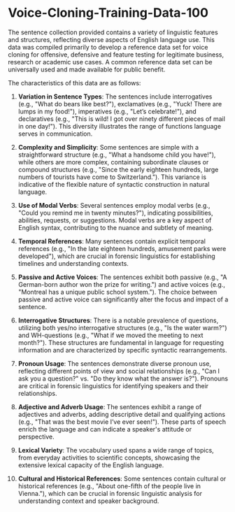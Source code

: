 # Voice-Cloning-Training-Data-100

The sentence collection provided contains a  variety of linguistic features and structures, reflecting diverse aspects of English language use. This data was compiled primarily to develop a reference data set for voice cloning for offensive, defensive and feature testing for legitimate business, research or academic use cases. A common reference data set can be universally used and made available for public benefit. 



The characteristics of this data are as follows: 

1. **Variation in Sentence Types**: The sentences include interrogatives (e.g., "What do bears like best?"), exclamatives (e.g., "Yuck! There are lumps in my food!"), imperatives (e.g., "Let’s celebrate!"), and declaratives (e.g., "This is wild! I got over ninety different pieces of mail in one day!"). This diversity illustrates the range of functions language serves in communication.

2. **Complexity and Simplicity**: Some sentences are simple with a straightforward structure (e.g., "What a handsome child you have!"), while others are more complex, containing subordinate clauses or compound structures (e.g., "Since the early eighteen hundreds, large numbers of tourists have come to Switzerland."). This variance is indicative of the flexible nature of syntactic construction in natural language.

3. **Use of Modal Verbs**: Several sentences employ modal verbs (e.g., "Could you remind me in twenty minutes?"), indicating possibilities, abilities, requests, or suggestions. Modal verbs are a key aspect of English syntax, contributing to the nuance and subtlety of meaning.

4. **Temporal References**: Many sentences contain explicit temporal references (e.g., "In the late eighteen hundreds, amusement parks were developed"), which are crucial in forensic linguistics for establishing timelines and understanding contexts.

5. **Passive and Active Voices**: The sentences exhibit both passive (e.g., "A German-born author won the prize for writing.") and active voices (e.g., "Montreal has a unique public school system."). The choice between passive and active voice can significantly alter the focus and impact of a sentence.

6. **Interrogative Structures**: There is a notable prevalence of questions, utilizing both yes/no interrogative structures (e.g., "Is the water warm?") and WH-questions (e.g., "What if we moved the meeting to next month?"). These structures are fundamental in language for requesting information and are characterized by specific syntactic rearrangements.

7. **Pronoun Usage**: The sentences demonstrate diverse pronoun use, reflecting different points of view and social relationships (e.g., "Can I ask you a question?" vs. "Do they know what the answer is?"). Pronouns are critical in forensic linguistics for identifying speakers and their relationships.

8. **Adjective and Adverb Usage**: The sentences exhibit a range of adjectives and adverbs, adding descriptive detail and qualifying actions (e.g., "That was the best movie I’ve ever seen!"). These parts of speech enrich the language and can indicate a speaker's attitude or perspective.

9. **Lexical Variety**: The vocabulary used spans a wide range of topics, from everyday activities to scientific concepts, showcasing the extensive lexical capacity of the English language.

10. **Cultural and Historical References**: Some sentences contain cultural or historical references (e.g., "About one-fifth of the people live in Vienna."), which can be crucial in forensic linguistic analysis for understanding context and speaker background.


